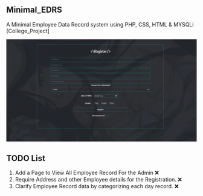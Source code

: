 ## Minimal_EDRS
A Minimal Employee Data Record system using PHP, CSS, HTML &amp; MYSQLi [College_Project]

![preview](https://github.com/Sidmaz666/Minimal_EDRS/blob/main/preview.png?raw=true)

## TODO List
1. Add a Page to View All Employee Record For the Admin ❌
2. Require Address and other Employee details for the Registration. ❌
3. Clarify Employee Record data by categorizing each day record. ❌
